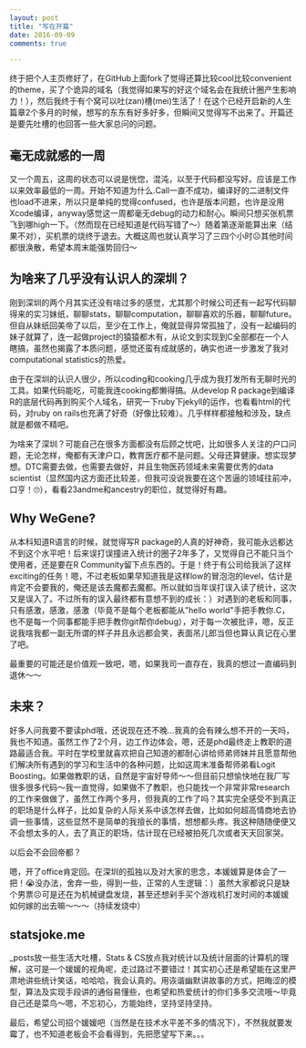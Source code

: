```yaml
---
layout: post
title: "写在开篇"
date: 2016-09-09
comments: true

---
```


终于把个人主页修好了，在GitHub上面fork了觉得还算比较cool比较convenient的theme，买了个诡异的域名（我觉得如果写的好这个域名会在我统计圈产生影响力！），然后我终于有个窝可以吐(zan)槽(mei)生活了！在这个已经开启新的人生篇章2个多月的时候，想写的东东有好多好多，但瞬间又觉得写不出来了。开篇还是要先吐槽的也回答一些大家总问的问题。

## 毫无成就感的一周

又一个周五，这周的状态可以说是恍惚，混沌，以至于代码都没写好。应该是工作以来效率最低的一周。开始不知道为什么.Call一直不成功，编译好的二进制文件也load不进来，所以只是单纯的觉得confused，也许是版本问题，也许是没用Xcode编译，anyway感觉这一周都毫无debug的动力和耐心。瞬间只想买张机票飞到哪high一下。（然而现在已经知道是代码写错了～）随着第逐渐能算出来（结果不对），买机票的烧终于退去。大概这周也就认真学习了三四个小时☹️其他时间都很涣散，希望本周末能强势回归～

## 为啥来了几乎没有认识人的深圳？

刚到深圳的两个月其实还没有啥过多的感觉，尤其那个时候公司还有一起写代码聊得来的实习妹纸，聊聊stats，聊聊computation，聊聊喜欢的乐器，聊聊future。但自从妹纸回美帝了以后，至少在工作上，俺就显得异常孤独了，没有一起编码的妹子就算了，连一起做project的猿猿都木有，从论文到实现到C全部都在一个人瞎搞，虽然也揭露了本质问题，感觉还蛮有成就感的，确实也进一步激发了我对computational statistics的热爱。

由于在深圳的认识人很少，所以coding和cooking几乎成为我打发所有无聊时光的工具。如果代码能吃，可能我连cooking都懒得搞。从develop R package到编译R的底层代码再到购买个人域名，研究一下ruby下jekyll的运作，也看看html的代码，对ruby on rails也充满了好奇（好像比较难）。几乎样样都接触和涉及，缺点就是都做不精吧。

为啥来了深圳？可能自己在很多方面都没有后顾之忧吧，比如很多人关注的户口问题，无论怎样，俺都有天津户口，教育医疗都不是问题。父母还算健康。想实现梦想。DTC需要去做，也需要去做好，并且生物医药领域未来需要优秀的data scientist（显然国内这方面还比较差，但我可没说我要在这个苦逼的领域往前冲，口亨！🙄），看看23andme和ancestry的职位，就觉得好有趣。



## Why WeGene?

从本科知道R语言的时候，就觉得写R package的人真的好神奇，我可能永远都达不到这个水平吧！后来误打误撞进入统计的圈子2年多了，又觉得自己不能只当个使用者，还是要在R Community留下点东西的。于是！终于有公司给我派了这样exciting的任务！嗯，不过老板如果早知道我是这样low的冒泡泡的level，估计是肯定不会要我的，俺还是该去魔都去魔都。所以就如当年误打误入读了统计，这次又是误入了。不过所有的误入最终都有意想不到的成长：）对遇到的老板和同事，只有感激，感激，感激（毕竟不是每个老板都能从"hello world"手把手教你.C，也不是每一个同事都能手把手教你git帮你debug），对于每一次被批评，嗯，反正说我啥我都一副无所谓的样子并且永远都会笑，表面吊儿郎当但也算认真记在心里了吧。

最重要的可能还是价值观一致吧，嗯，如果我司一直存在，我真的想过一直编码到退休～～

## 未来？

好多人问我要不要读phd哦，还说现在还不晚...我真的会有辣么想不开的一天吗，我也不知道。虽然工作了2个月，边工作边体会，嗯，还是phd最终走上教职的道路最适合我。平时在学校里就喜欢把自己知道的都耐心讲给师弟师妹并且愿意帮他们解决所有遇到的学习和生活中的各种问题，比如这周末准备帮师弟看Logit Boosting。如果做教职的话，自然是宇宙好导师～～但目前只想愉快地在我厂写很多很多代码～我一直觉得，如果做不了教职，也只能找一个非常非常research的工作来做做了，虽然工作两个多月，但我真的工作了吗？其实完全感受不到真正的职场是什么样子，比如复杂的人际关系中该怎样去做，比如如何超高情商地去协调一些事情，这些显然不是简单的我擅长的事情，想想都头疼。我这种随随便便又不会想太多的人，去了真正的职场，估计现在已经被拍死几次或者天天回家哭。

以后会不会回帝都？

嗯，开了office肯定回。在深圳的孤独以及对大家的思念，本媛媛算是体会了一把！😭没办法，舍弃一些，得到一些，正常的人生逻辑：）虽然大家都说只是缺个男票☹️可是还在为机械键盘发烧，甚至还想剁手买个游戏机打发时间的本媛媛如何嫁的出去嘛～～～（持续发烧中）

## statsjoke.me

_posts放一些生活大吐槽，Stats & CS放点我对统计以及统计层面的计算机的理解，这可是一个媛媛的视角呢，走过路过不要错过！其实初心还是希望能在这里严肃地讲些统计笑话，哈哈哈，我会认真的。用诙谐幽默讲故事的方式，把晦涩的模型，算法及实现手段讲的通俗易懂些，也希望和热爱统计的你们多多交流哦～毕竟自己还是菜鸟～嗯，不忘初心，方能始终，坚持坚持坚持。

最后，希望公司招个媛媛吧（当然是在技术水平差不多的情况下），不然我就要发霉了，也不知道老板会不会看得到，先把愿望写下来。。。